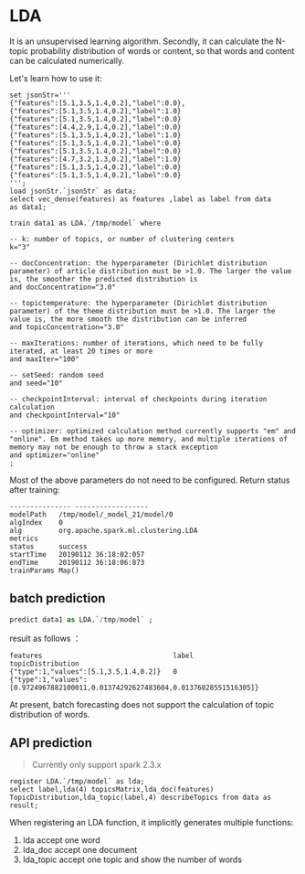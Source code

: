 # LDA

It is an unsupervised learning algorithm. Secondly, it can calculate the N-topic probability distribution of words or content, so that words and content can be calculated numerically.

Let's learn how to use it:



```
set jsonStr='''
{"features":[5.1,3.5,1.4,0.2],"label":0.0},
{"features":[5.1,3.5,1.4,0.2],"label":1.0}
{"features":[5.1,3.5,1.4,0.2],"label":0.0}
{"features":[4.4,2.9,1.4,0.2],"label":0.0}
{"features":[5.1,3.5,1.4,0.2],"label":1.0}
{"features":[5.1,3.5,1.4,0.2],"label":0.0}
{"features":[5.1,3.5,1.4,0.2],"label":0.0}
{"features":[4.7,3.2,1.3,0.2],"label":1.0}
{"features":[5.1,3.5,1.4,0.2],"label":0.0}
{"features":[5.1,3.5,1.4,0.2],"label":0.0}
''';
load jsonStr.`jsonStr` as data;
select vec_dense(features) as features ,label as label from data
as data1;

train data1 as LDA.`/tmp/model` where

-- k: number of topics, or number of clustering centers
k="3"

-- docConcentration: the hyperparameter (Dirichlet distribution parameter) of article distribution must be >1.0. The larger the value is, the smoother the predicted distribution is
and docConcentration="3.0"

-- topictemperature: the hyperparameter (Dirichlet distribution parameter) of the theme distribution must be >1.0. The larger the value is, the more smooth the distribution can be inferred
and topicConcentration="3.0"

-- maxIterations: number of iterations, which need to be fully iterated, at least 20 times or more
and maxIter="100"

-- setSeed: random seed
and seed="10"

-- checkpointInterval: interval of checkpoints during iteration calculation
and checkpointInterval="10"

-- optimizer: optimized calculation method currently supports "em" and "online". Em method takes up more memory, and multiple iterations of memory may not be enough to throw a stack exception
and optimizer="online"
;
```

Most of the above parameters do not need to be configured. Return status after training:

```
---------------	------------------
modelPath	/tmp/model/_model_21/model/0
algIndex	0
alg	        org.apache.spark.ml.clustering.LDA
metrics	
status	    success
startTime	20190112 36:18:02:057
endTime	    20190112 36:18:06:873
trainParams	Map()
```

## batch prediction

```sql
predict data1 as LDA.`/tmp/model` ;
```

result as follows ：

```
features                                label                              topicDistribution
{"type":1,"values":[5.1,3.5,1.4,0.2]}	0	                               {"type":1,"values":[0.9724967882100011,0.01374292627483604,0.01376028551516305]}
```

At present, batch forecasting does not support the calculation of topic distribution of words.

## API prediction

> Currently only support spark 2.3.x

```
register LDA.`/tmp/model` as lda;
select label,lda(4) topicsMatrix,lda_doc(features) TopicDistribution,lda_topic(label,4) describeTopics from data as result;
```

When registering an LDA function, it implicitly generates multiple functions:

1. lda        accept one word
2. lda_doc    accept one document
3. lda_topic  accept one topic and show the number of words
                                   



